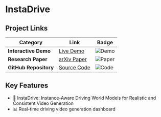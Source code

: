 # InstaDrive

## Project Links

| Category              | Link                                                         | Badge                                                        |
| --------------------- | ------------------------------------------------------------ | ------------------------------------------------------------ |
| **Interactive Demo**  | [Live Demo](https://shanpoyang654.github.io/InstaDrive/page.html) | ![Demo](https://img.shields.io/badge/Demo-Live-green)        |
| **Research Paper**    | [arXiv Paper](https://www.researchgate.net/publication/394053515_InstaDrive_Instance-Aware_Driving_World_Models_for_Realistic_and_Consistent_Video_Generation)              | ![Paper](https://img.shields.io/badge/PDF-arXiv-blue)        |
| **GitHub Repository** | [Source Code](https://github.com/shanpoyang654/DrivePhysica) | ![Code](https://img.shields.io/badge/Code-Open_Source-orange) |

## Key Features

- 🚗 InstaDrive: Instance-Aware Driving World Models for Realistic and Consistent Video Generation
- 📊 Real-time driving video generation dashboard  

